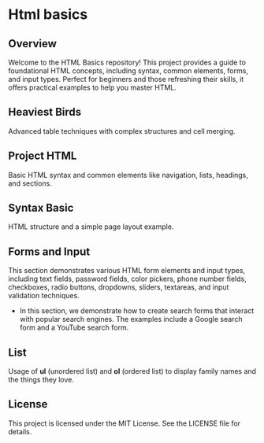 # Html basics
## Overview
Welcome to the HTML Basics repository! This project provides a guide to foundational HTML concepts, including syntax, common elements, forms, and input types. Perfect for beginners and those refreshing their skills, it offers practical examples to help you master HTML.

## Heaviest Birds
Advanced table techniques with complex structures and cell merging. 

## Project HTML
Basic HTML syntax and common elements like navigation, lists, headings, and sections.

## Syntax Basic
HTML structure and a simple page layout example.

## Forms and Input
This section demonstrates various HTML form elements and input types, including text fields, password fields, color pickers, phone number fields, checkboxes, radio buttons, dropdowns, sliders, textareas, and input validation techniques.

- In this section, we demonstrate how to create search forms that interact with popular search engines. The examples include a Google search form and a YouTube search form.

## List
Usage of **ul** (unordered list) and **ol** (ordered list) to display family names and the things they love.

## License
This project is licensed under the MIT License. See the LICENSE file for details.